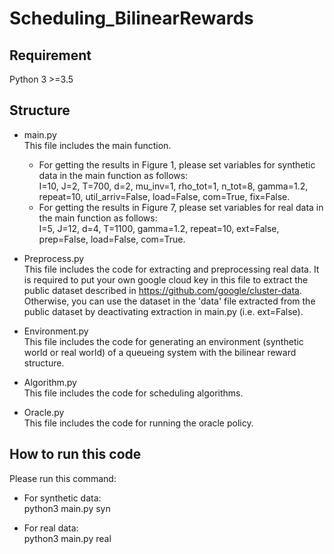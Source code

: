 # Scheduling_BilinearRewards


## Requirement
 Python 3 >=3.5

## Structure
  * main.py\
    This file includes the main function.
    * For getting the results in Figure 1, please set variables for synthetic data in the main function as follows:\
   I=10, J=2, T=700, d=2, mu_inv=1, rho_tot=1, n_tot=8, gamma=1.2, repeat=10, util_arriv=False, load=False, com=True, fix=False. 
    * For getting the results in Figure 7, please set variables for real data in the main function as follows:\
   I=5, J=12, d=4, T=1100, gamma=1.2, repeat=10, ext=False, prep=False, load=False, com=True.

  * Preprocess.py\
  This file includes the code for extracting and preprocessing real data. It is required to put your own google cloud key in this file to extract the public dataset described in https://github.com/google/cluster-data. Otherwise, you can use the dataset in the 'data' file extracted from the public dataset by deactivating extraction in main.py (i.e. ext=False). 

  * Environment.py\
  This file includes the code for generating an environment (synthetic world or real world) of a queueing system with the bilinear reward structure. 
  
  * Algorithm.py\
  This file includes the code for scheduling algorithms.

  * Oracle.py\
  This file includes the code for running the oracle policy.

## How to run this code
Please run this command:

 * For synthetic data:\
 python3 main.py syn

 * For real data:\
 python3 main.py real
